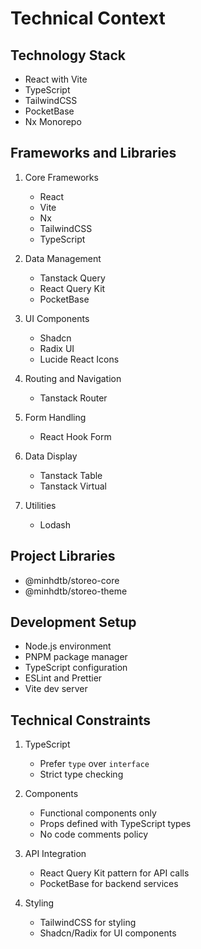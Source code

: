 # Technical Context

## Technology Stack

- React with Vite
- TypeScript
- TailwindCSS
- PocketBase
- Nx Monorepo

## Frameworks and Libraries

1. Core Frameworks
   - React
   - Vite
   - Nx
   - TailwindCSS
   - TypeScript

2. Data Management
   - Tanstack Query
   - React Query Kit
   - PocketBase

3. UI Components
   - Shadcn
   - Radix UI
   - Lucide React Icons

4. Routing and Navigation
   - Tanstack Router

5. Form Handling
   - React Hook Form

6. Data Display
   - Tanstack Table
   - Tanstack Virtual

7. Utilities
   - Lodash

## Project Libraries

- @minhdtb/storeo-core
- @minhdtb/storeo-theme

## Development Setup

- Node.js environment
- PNPM package manager
- TypeScript configuration
- ESLint and Prettier
- Vite dev server

## Technical Constraints

1. TypeScript
   - Prefer `type` over `interface`
   - Strict type checking

2. Components
   - Functional components only
   - Props defined with TypeScript types
   - No code comments policy

3. API Integration
   - React Query Kit pattern for API calls
   - PocketBase for backend services

4. Styling
   - TailwindCSS for styling
   - Shadcn/Radix for UI components
